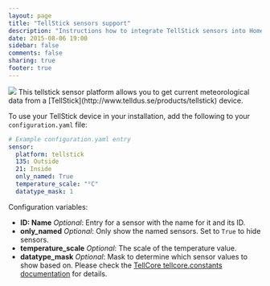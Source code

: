 ```yaml
---
layout: page
title: "TellStick sensors support"
description: "Instructions how to integrate TellStick sensors into Home Assistant."
date: 2015-08-06 19:00
sidebar: false
comments: false
sharing: true
footer: true
---
```


<img src='/images/supported_brands/telldus_tellstick.png' class='brand pull-right' />
This tellstick sensor platform allows you to get current meteorological data from a [TellStick](http://www.telldus.se/products/tellstick) device.

To use your TellStick device in your installation, add the following to your `configuration.yaml` file:

```yaml
# Example configuration.yaml entry
sensor:
  platform: tellstick
  135: Outside
  21: Inside
  only_named: True
  temperature_scale: "°C"
  datatype_mask: 1
```

Configuration variables:

- **ID: Name** *Optional*: Entry for a sensor with the name for it and its ID.
- **only_named** *Optional*: Only show the named sensors. Set to `True` to hide sensors.
- **temperature_scale** *Optional*: The scale of the temperature value.
- **datatype_mask** *Optional*: Mask to determine which sensor values to show based on. Please check the [TellCore tellcore.constants documentation](https://tellcore-py.readthedocs.org/en/v1.1.2/constants.html#module-tellcore.constants) for details.

